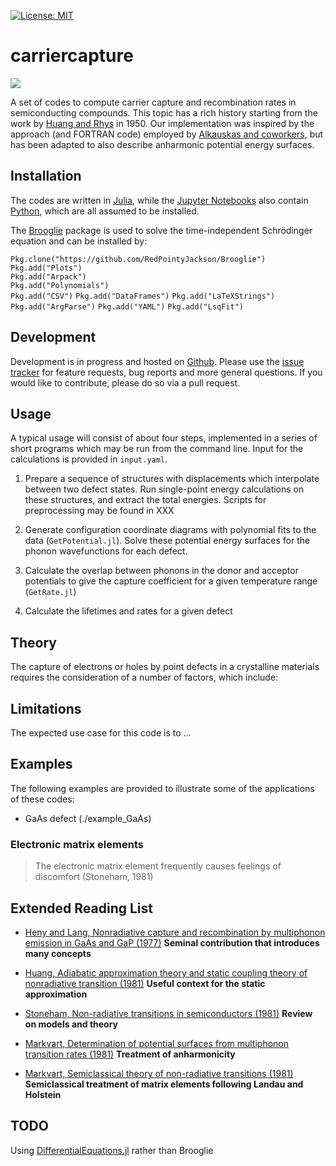[![License: MIT](https://img.shields.io/badge/License-MIT-yellow.svg)](https://opensource.org/licenses/MIT)


# carriercapture

![](https://github.com/WMD-group/carriercapture/blob/master/schematics/Logo.png)

A set of codes to compute carrier capture and recombination rates in semiconducting compounds. 
This topic has a rich history starting from the work by [Huang and Rhys](http://rspa.royalsocietypublishing.org/content/204/1078/406.short) in 1950. 
Our implementation was inspired by the approach (and FORTRAN code) employed by [Alkauskas and coworkers](https://journals.aps.org/prb/abstract/10.1103/PhysRevB.90.075202), but has been adapted
to also describe anharmonic potential energy surfaces. 

## Installation

The codes are written in [Julia](https://julialang.org), while the [Jupyter Notebooks](http://jupyter.org) also contain [Python](https://www.python.org), which are all assumed to be installed.

The [Brooglie](https://github.com/RedPointyJackson/Brooglie) package is used to solve the time-independent Schrödinger equation and can be installed by:

`Pkg.clone("https://github.com/RedPointyJackson/Brooglie")`  
`Pkg.add("Plots")`  
`Pkg.add("Arpack")`  
`Pkg.add("Polynomials")`  
`Pkg.add("CSV")`
`Pkg.add("DataFrames")`
`Pkg.add("LaTeXStrings")`
`Pkg.add("ArgParse")`
`Pkg.add("YAML")`
`Pkg.add("LsqFit")`

## Development

Development is in progress and hosted on [Github](https://github.com/WMD-group/carriercapture). 
Please use the [issue tracker](https://github.com/WMD-group/carriercapture/issues/) for feature requests, bug reports and more general questions. If you would like to contribute, please do so via a pull request.

## Usage

A typical usage will consist of about four steps, implemented in a series of short programs which may be run from the command line. Input for the calculations is provided in `input.yaml`.

1. Prepare a sequence of structures with displacements which interpolate between two defect states. Run single-point energy calculations on these structures, and extract the total energies. Scripts for preprocessing may be found in XXX

2. Generate configuration coordinate diagrams with polynomial fits to the data (`GetPotential.jl`). Solve these potential energy surfaces for the phonon wavefunctions for each defect.

3.  Calculate the overlap between phonons in the donor and acceptor potentials to give the capture coefficient for a given temperature range (`GetRate.jl`)

4. Calculate the lifetimes and rates for a given defect 

## Theory

The capture of electrons or holes by point defects in a crystalline materials requires the consideration of a number of factors, which include:

## Limitations

The expected use case for this code is to ... 

## Examples

The following examples are provided to illustrate some of the applications of these codes:

* GaAs defect (./example_GaAs) 


### Electronic matrix elements

> The electronic matrix element frequently causes feelings of discomfort (Stoneham, 1981)

## Extended Reading List

* [Heny and Lang, Nonradiative capture and recombination by multiphonon emission in GaAs and GaP (1977)](https://journals.aps.org/prb/pdf/10.1103/PhysRevB.15.989) **Seminal contribution that introduces many concepts**

* [Huang, Adiabatic approximation theory and static coupling theory of nonradiative transition (1981)](http://engine.scichina.com/doi/10.1360/ya1981-24-1-27) **Useful context for the static approximation**

* [Stoneham, Non-radiative transitions in semiconductors (1981)](http://iopscience.iop.org/article/10.1088/0034-4885/44/12/001/meta) **Review on models and theory**

* [Markvart, Determination of potential surfaces from multiphonon transition rates (1981)](http://iopscience.iop.org/article/10.1088/0022-3719/14/15/002) **Treatment of anharmonicity**

* [Markvart, Semiclassical theory of non-radiative transitions (1981)](http://iopscience.iop.org/article/10.1088/0022-3719/14/29/006/meta) **Semiclassical treatment of matrix elements following Landau and Holstein**

## TODO

Using [DifferentialEquations.jl](https://github.com/JuliaDiffEq/DifferentialEquations.jl) rather than Brooglie

